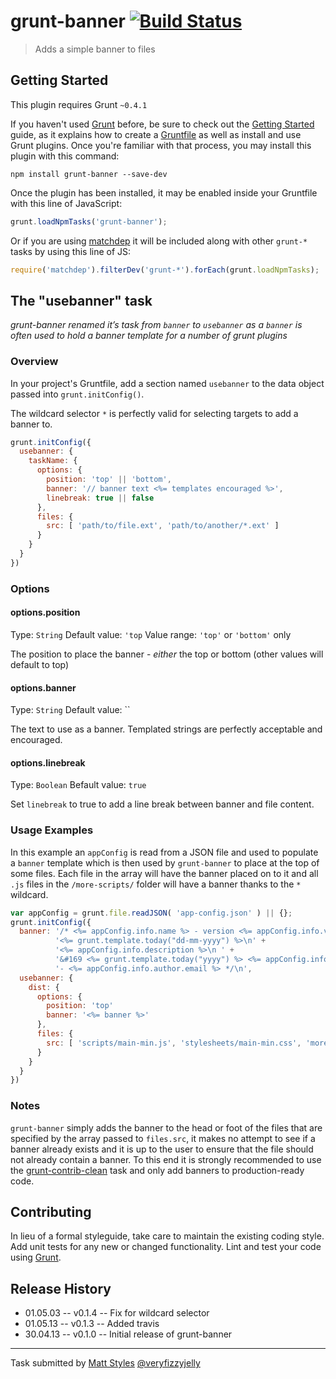 # grunt-banner [![Build Status](https://travis-ci.org/mattstyles/grunt-banner.png?branch=master)](https://travis-ci.org/mattstyles/grunt-banner)

> Adds a simple banner to files

## Getting Started
This plugin requires Grunt `~0.4.1`

If you haven't used [Grunt](http://gruntjs.com/) before, be sure to check out the [Getting Started](http://gruntjs.com/getting-started) guide, as it explains how to create a [Gruntfile](http://gruntjs.com/sample-gruntfile) as well as install and use Grunt plugins. Once you're familiar with that process, you may install this plugin with this command:

```shell
npm install grunt-banner --save-dev
```

Once the plugin has been installed, it may be enabled inside your Gruntfile with this line of JavaScript:

```js
grunt.loadNpmTasks('grunt-banner');
```

Or if you are using [matchdep](https://github.com/tkellen/node-matchdep) it will be included along with other
`grunt-*` tasks by using this line of JS:

```js
require('matchdep').filterDev('grunt-*').forEach(grunt.loadNpmTasks);
```

## The "usebanner" task

_grunt-banner renamed it’s task from `banner` to `usebanner` as a `banner` is often used to hold a banner template
for a number of grunt plugins_

### Overview
In your project's Gruntfile, add a section named `usebanner` to the data object passed into `grunt.initConfig()`.

The wildcard selector `*` is perfectly valid for selecting targets to add a banner to.

```js
grunt.initConfig({
  usebanner: {
    taskName: {
      options: {
        position: 'top' || 'bottom',
        banner: '// banner text <%= templates encouraged %>',
        linebreak: true || false
      },
      files: {
        src: [ 'path/to/file.ext', 'path/to/another/*.ext' ]
      }
    }
  }
})
```

### Options

#### options.position
Type: `String`
Default value: `'top`
Value range: `'top'` or `'bottom'` only

The position to place the banner - _either_ the top or bottom (other values will default to top)

#### options.banner
Type: `String`
Default value: ``

The text to use as a banner.  Templated strings are perfectly acceptable and encouraged.

#### options.linebreak
Type: `Boolean`
Befault value: `true`

Set `linebreak` to true to add a line break between banner and file content.

### Usage Examples

In this example an `appConfig` is read from a JSON file and used to populate a `banner` template which
is then used by `grunt-banner` to place at the top of some files.  Each file in the array will have the
banner placed on to it and all `.js` files in the `/more-scripts/` folder will have a banner thanks to
the `*` wildcard.

```js
var appConfig = grunt.file.readJSON( 'app-config.json' ) || {};
grunt.initConfig({
  banner: '/* <%= appConfig.info.name %> - version <%= appConfig.info.version %> - ' +
          '<%= grunt.template.today("dd-mm-yyyy") %>\n' +
          '<%= appConfig.info.description %>\n ' +
          '&#169 <%= grunt.template.today("yyyy") %> <%= appConfig.info.author.name %> ' +
          '- <%= appConfig.info.author.email %> */\n',
  usebanner: {
    dist: {
      options: {
        position: 'top'
        banner: '<%= banner %>'
      },
      files: {
        src: [ 'scripts/main-min.js', 'stylesheets/main-min.css', 'more-scripts/*.js' ]
      }
    }
  }
})
```

### Notes

`grunt-banner` simply adds the banner to the head or foot of the files that are specified by
the array passed to `files.src`, it makes no attempt to see if a banner already exists and it
is up to the user to ensure that the file should not already contain a banner.  To this end it is
strongly recommended to use the [grunt-contrib-clean](https://github.com/gruntjs/grunt-contrib-clean)
task and only add banners to production-ready code.

## Contributing
In lieu of a formal styleguide, take care to maintain the existing coding style. Add unit tests for any new or changed functionality. Lint and test your code using [Grunt](http://gruntjs.com/).

## Release History
* 01.05.03 -- v0.1.4 -- Fix for wildcard selector
* 01.05.13 -- v0.1.3 -- Added travis
* 30.04.13 -- v0.1.0 -- Initial release of grunt-banner

---

Task submitted by [Matt Styles](http://veryfizzyjelly.com/coding/introducing-grunt-booty) [@veryfizzyjelly](https://twitter.com/veryfizzyjelly)
